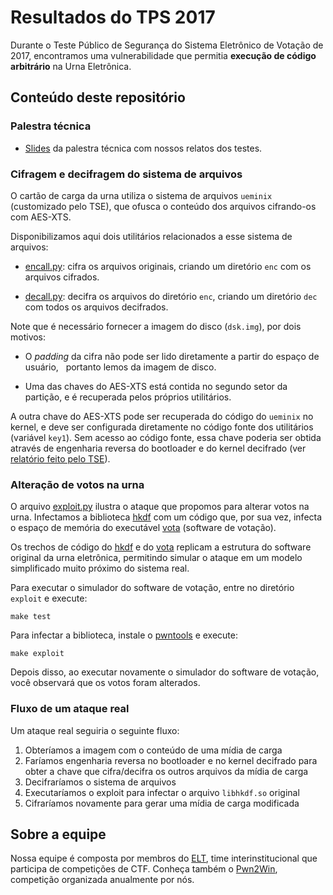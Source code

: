 # Resultados do TPS 2017

Durante o Teste Público de Segurança do Sistema Eletrônico de Votação de 2017, encontramos
uma vulnerabilidade que permitia **execução de código arbitrário** na Urna Eletrônica.

## Conteúdo deste repositório

### Palestra técnica

 * [Slides](https://epicleet.github.io/tps2017/apresentacao/slides.pdf) da palestra técnica
   com nossos relatos dos testes.

### Cifragem e decifragem do sistema de arquivos

O cartão de carga da urna utiliza o sistema de arquivos `ueminix` (customizado pelo TSE),
que ofusca o conteúdo dos arquivos cifrando-os com AES-XTS.

Disponibilizamos aqui dois utilitários relacionados a esse sistema de arquivos:

 * [encall.py](fs_crypto/encall.py): cifra os arquivos originais, criando um diretório `enc`
   com os arquivos cifrados.

 * [decall.py](fs_crypto/decall.py): decifra os arquivos do diretório `enc`, criando um
   diretório `dec` com todos os arquivos decifrados.

Note que é necessário fornecer a imagem do disco (`dsk.img`), por dois motivos:

 * O *padding* da cifra não pode ser lido diretamente a partir do espaço de usuário,
   portanto lemos da imagem de disco.

 * Uma das chaves do AES-XTS está contida no segundo setor da partição, e é recuperada
   pelos próprios utilitários.

A outra chave do AES-XTS pode ser recuperada do código do `ueminix` no kernel, e deve ser
configurada diretamente no código fonte dos utilitários (variável `key1`). Sem acesso ao 
código fonte, essa chave poderia ser obtida através de engenharia reversa do bootloader e 
do kernel decifrado (ver
[relatório feito pelo TSE](https://epicleet.github.io/tps2017/relatorios/tse/relatorioTPS2017.pdf#page=8)).

### Alteração de votos na urna

O arquivo [exploit.py](exploit/exploit.py) ilustra o ataque que propomos para
alterar votos na urna. Infectamos a biblioteca [hkdf](exploit/hkdf.cpp) com um
código que, por sua vez, infecta o espaço de memória do executável
[vota](exploit/vota.cpp) (software de votação).

Os trechos de código do [hkdf](exploit/hkdf.cpp) e do [vota](exploit/vota.cpp) replicam
a estrutura do software original da urna eletrônica, permitindo simular o ataque em um
modelo simplificado muito próximo do sistema real.

Para executar o simulador do software de votação, entre no diretório `exploit` e execute:

```
make test
```

Para infectar a biblioteca, instale o [pwntools](https://github.com/Gallopsled/pwntools#installation)
e execute:

```
make exploit
```

Depois disso, ao executar novamente o simulador do software de votação, você observará que
os votos foram alterados.

### Fluxo de um ataque real

Um ataque real seguiria o seguinte fluxo:

1. Obteríamos a imagem com o conteúdo de uma mídia de carga
2. Faríamos engenharia reversa no bootloader e no kernel decifrado para obter a 
chave que cifra/decifra os outros arquivos da mídia de carga
3. Decifraríamos o sistema de arquivos
4. Executaríamos o exploit para infectar o arquivo `libhkdf.so` original
5. Cifraríamos novamente para gerar uma mídia de carga modificada

## Sobre a equipe

Nossa equipe é composta por membros do [ELT](https://ctftime.org/team/9061), time
interinstitucional que participa de competições de CTF. Conheça também o
[Pwn2Win](https://pwn2win.party), competição organizada anualmente por nós.
